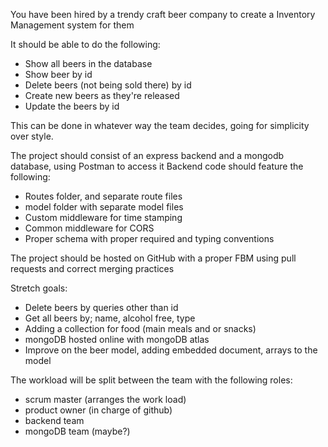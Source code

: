 You have been hired by a trendy craft beer company to create a Inventory Management system for them

It should be able to do the following:
- Show all beers in the database 
- Show beer by id
- Delete beers (not being sold there) by id
- Create new beers as they're released
- Update the beers by id

This can be done in whatever way the team decides, going for simplicity over style. 

The project should consist of an express backend and a mongodb database, using Postman to access it
Backend code should feature the following: 
- Routes folder, and separate route files
- model folder with separate model files
- Custom middleware for time stamping
- Common middleware for CORS
- Proper schema with proper required and typing conventions

The project should be hosted on GitHub with a proper FBM using pull requests and correct merging practices

Stretch goals:

- Delete beers by queries other than id
- Get all beers by; name, alcohol free, type
- Adding a collection for food (main meals and or snacks)
- mongoDB hosted online with mongoDB atlas
- Improve on the beer model, adding embedded document, arrays to the model

The workload will be split between the team with the following roles: 
- scrum master (arranges the work load)
- product owner (in charge of github)
- backend team
- mongoDB team (maybe?)